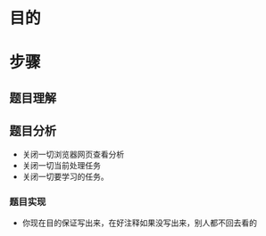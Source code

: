 # 目的



# 步骤

## 题目理解

## 题目分析

- 关闭一切浏览器网页查看分析
- 关闭一切当前处理任务
- 关闭一切要学习的任务。



### 题目实现

- 你现在目的保证写出来，在好注释如果没写出来，别人都不回去看的